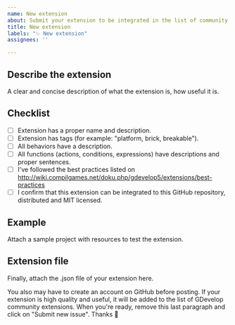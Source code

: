 ```yaml
---
name: New extension
about: Submit your extension to be integrated in the list of community extensions
title: New extension
labels: "✨ New extension"
assignees: ''

---
```


<!--
⚠️ Thank you for your time and efforts on this new extension!
⚠️ Please edit and complete this before submitting:
-->

## Describe the extension
A clear and concise description of what the extension is, how useful it is.

## Checklist
- [ ] Extension has a proper name and description.
- [ ] Extension has tags (for example: "platform, brick, breakable").
- [ ] All behaviors have a description.
- [ ] All functions (actions, conditions, expressions) have descriptions and proper sentences.
- [ ] I've followed the best practices listed on http://wiki.compilgames.net/doku.php/gdevelop5/extensions/best-practices
- [ ] I confirm that this extension can be integrated to this GitHub repository, distributed and MIT licensed.

## Example
Attach a sample project with resources to test the extension.

## Extension file
Finally, attach the .json file of your extension here.

You also may have to create an account on GitHub before posting.
If your extension is high quality and useful, it will be added to the list of GDevelop community extensions.
When you're ready, remove this last paragraph and click on "Submit new issue". Thanks 🙌
